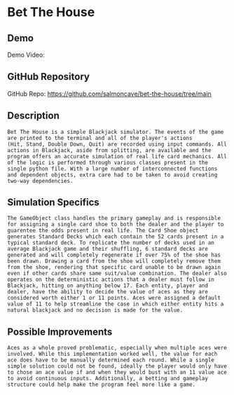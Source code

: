 # Bet The House

## Demo
Demo Video: <URL>

## GitHub Repository
GitHub Repo: <https://github.com/salmoncave/bet-the-house/tree/main>

## Description

    Bet The House is a simple Blackjack simulator. The events of the game are printed to the terminal and all of the player's actions
    (Hit, Stand, Double Down, Quit) are recorded using input commands. All actions in Blackjack, aside from splitting, are available and the program offers an accurate simulation of real life card mechanics. All of the logic is performed through various classes present in the single python file. With a large number of interconnected functions and dependent objects, extra care had to be taken to avoid creating two-way dependencies.
    
## Simulation Specifics

    The GameObject class handles the primary gameplay and is responsible for assigning a single card shoe to both the dealer and the player to guarentee the odds present in real life. The Card Shoe object generates Standard Decks which each contain the 52 cards present in a typical standard deck. To replicate the number of decks used in an average Blackjack game and their shuffling, 6 standard decks are generated and will completely regenerate if over 75% of the shoe has been drawn. Drawing a card from the shoe will completely remove them from the shoe, rendering that specific card unable to be drawn again even if other cards share same suit/value combination. The dealer also operates on the deterministic actions that a dealer must follow in Blackjack, hitting on anything below 17. Each entity, player and dealer, have the ability to decide the value of aces as they are considered worth either 1 or 11 points. Aces were assigned a default value of 11 to help streamline the case in which either entity hits a natural blackjack and no decision is made for the value. 
    
## Possible Improvements

    Aces as a whole proved problematic, especially when multiple aces were involved. While this implementation worked well, the value for each ace does have to be manually determined each round. While a single simple solution could not be found, ideally the player would only have to chose an ace value if and when they would bust with an 11 value ace to avoid continuous inputs. Additionally, a betting and gameplay structure could help make the program feel more like a game.
